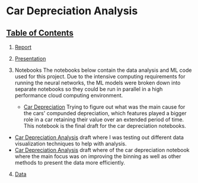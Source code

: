 # Car Depreciation Analysis


## [Table of Contents](#table-of-contents)

1. [Report](https://github.com/sethorus30/Car_depreciation-analysis/blob/main/KBB_Machinelearning_depreciation.pdf)
    
   
    
 2. [Presentation](https://github.com/sethorus30/Car_depreciation-analysis/blob/main/Depreciation%20of%20used%20cars%20in%20a%20foreign%20market.pdf) 
 

 
 
 3. Notebooks 
The notebooks below contain the data analysis and ML code used for this project. Due to the intensive computing requirements for running the neural networks, the ML models were broken down into separate notebooks so they could be run in parallel in a high performance cloud computing environment. 
    - [Car Depreciation](https://github.com/sethorus30/Car_depreciation-analysis/blob/main/Capstone_machine_learning-depreciation_per_year_compounded.ipynb) Trying to figure out what was the main cause for the cars' compunded depreciation, which features played a bigger role in a car retaining their value over an extended period of time. This notebook is the final draft for the car depreciation notebooks.
  -   [Car Depreciation Analysis](https://github.com/sethorus30/Car_depreciation-analysis/blob/main/Car_Depreciation%26Analysis.ipynb) draft where I was testing out different data visualization techniques to help with analysis. 
  -   [Car Depreciation Analysis](https://github.com/sethorus30/Car_depreciation-analysis/blob/main/Car_depreciation%26analysis.ipynb) draft where of the car depreciation notebook where the main focus was on improving the binning as well as other methods to present the data more efficiently. 
    
 4. [Data](https://www.kaggle.com/karimali/used-cars-data-pakistan/)
    
